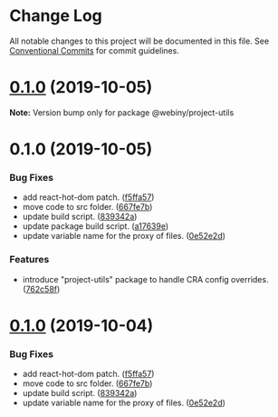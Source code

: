 # Change Log

All notable changes to this project will be documented in this file.
See [Conventional Commits](https://conventionalcommits.org) for commit guidelines.

<a name="0.1.0"></a>
# [0.1.0](https://github.com/webiny/webiny-js/compare/@webiny/project-utils@0.1.0...@webiny/project-utils@0.1.0) (2019-10-05)

**Note:** Version bump only for package @webiny/project-utils





<a name="0.1.0"></a>
# 0.1.0 (2019-10-05)


### Bug Fixes

* add react-hot-dom patch. ([f5ffa57](https://github.com/webiny/webiny-js/commit/f5ffa57))
* move code to src folder. ([667fe7b](https://github.com/webiny/webiny-js/commit/667fe7b))
* update build script. ([839342a](https://github.com/webiny/webiny-js/commit/839342a))
* update package build script. ([a17639e](https://github.com/webiny/webiny-js/commit/a17639e))
* update variable name for the proxy of files. ([0e52e2d](https://github.com/webiny/webiny-js/commit/0e52e2d))


### Features

* introduce "project-utils" package to handle CRA config overrides. ([762c58f](https://github.com/webiny/webiny-js/commit/762c58f))





<a name="0.1.0"></a>
# [0.1.0](https://github.com/webiny/webiny-js/compare/@webiny/project-utils@1.0.0-next.1...@webiny/project-utils@0.1.0) (2019-10-04)


### Bug Fixes

* add react-hot-dom patch. ([f5ffa57](https://github.com/webiny/webiny-js/commit/f5ffa57))
* move code to src folder. ([667fe7b](https://github.com/webiny/webiny-js/commit/667fe7b))
* update build script. ([839342a](https://github.com/webiny/webiny-js/commit/839342a))
* update variable name for the proxy of files. ([0e52e2d](https://github.com/webiny/webiny-js/commit/0e52e2d))
